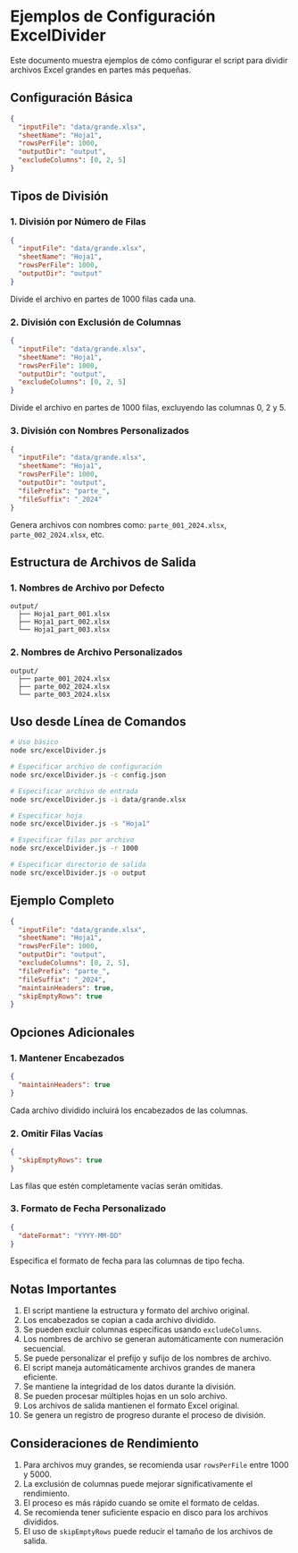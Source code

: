 # Ejemplos de Configuración ExcelDivider

Este documento muestra ejemplos de cómo configurar el script para dividir archivos Excel grandes en partes más pequeñas.

## Configuración Básica

```json
{
  "inputFile": "data/grande.xlsx",
  "sheetName": "Hoja1",
  "rowsPerFile": 1000,
  "outputDir": "output",
  "excludeColumns": [0, 2, 5]
}
```

## Tipos de División

### 1. División por Número de Filas
```json
{
  "inputFile": "data/grande.xlsx",
  "sheetName": "Hoja1",
  "rowsPerFile": 1000,
  "outputDir": "output"
}
```
Divide el archivo en partes de 1000 filas cada una.

### 2. División con Exclusión de Columnas
```json
{
  "inputFile": "data/grande.xlsx",
  "sheetName": "Hoja1",
  "rowsPerFile": 1000,
  "outputDir": "output",
  "excludeColumns": [0, 2, 5]
}
```
Divide el archivo en partes de 1000 filas, excluyendo las columnas 0, 2 y 5.

### 3. División con Nombres Personalizados
```json
{
  "inputFile": "data/grande.xlsx",
  "sheetName": "Hoja1",
  "rowsPerFile": 1000,
  "outputDir": "output",
  "filePrefix": "parte_",
  "fileSuffix": "_2024"
}
```
Genera archivos con nombres como: `parte_001_2024.xlsx`, `parte_002_2024.xlsx`, etc.

## Estructura de Archivos de Salida

### 1. Nombres de Archivo por Defecto
```
output/
  ├── Hoja1_part_001.xlsx
  ├── Hoja1_part_002.xlsx
  └── Hoja1_part_003.xlsx
```

### 2. Nombres de Archivo Personalizados
```
output/
  ├── parte_001_2024.xlsx
  ├── parte_002_2024.xlsx
  └── parte_003_2024.xlsx
```

## Uso desde Línea de Comandos

```bash
# Uso básico
node src/excelDivider.js

# Especificar archivo de configuración
node src/excelDivider.js -c config.json

# Especificar archivo de entrada
node src/excelDivider.js -i data/grande.xlsx

# Especificar hoja
node src/excelDivider.js -s "Hoja1"

# Especificar filas por archivo
node src/excelDivider.js -r 1000

# Especificar directorio de salida
node src/excelDivider.js -o output
```

## Ejemplo Completo

```json
{
  "inputFile": "data/grande.xlsx",
  "sheetName": "Hoja1",
  "rowsPerFile": 1000,
  "outputDir": "output",
  "excludeColumns": [0, 2, 5],
  "filePrefix": "parte_",
  "fileSuffix": "_2024",
  "maintainHeaders": true,
  "skipEmptyRows": true
}
```

## Opciones Adicionales

### 1. Mantener Encabezados
```json
{
  "maintainHeaders": true
}
```
Cada archivo dividido incluirá los encabezados de las columnas.

### 2. Omitir Filas Vacías
```json
{
  "skipEmptyRows": true
}
```
Las filas que estén completamente vacías serán omitidas.

### 3. Formato de Fecha Personalizado
```json
{
  "dateFormat": "YYYY-MM-DD"
}
```
Especifica el formato de fecha para las columnas de tipo fecha.

## Notas Importantes

1. El script mantiene la estructura y formato del archivo original.
2. Los encabezados se copian a cada archivo dividido.
3. Se pueden excluir columnas específicas usando `excludeColumns`.
4. Los nombres de archivo se generan automáticamente con numeración secuencial.
5. Se puede personalizar el prefijo y sufijo de los nombres de archivo.
6. El script maneja automáticamente archivos grandes de manera eficiente.
7. Se mantiene la integridad de los datos durante la división.
8. Se pueden procesar múltiples hojas en un solo archivo.
9. Los archivos de salida mantienen el formato Excel original.
10. Se genera un registro de progreso durante el proceso de división.

## Consideraciones de Rendimiento

1. Para archivos muy grandes, se recomienda usar `rowsPerFile` entre 1000 y 5000.
2. La exclusión de columnas puede mejorar significativamente el rendimiento.
3. El proceso es más rápido cuando se omite el formato de celdas.
4. Se recomienda tener suficiente espacio en disco para los archivos divididos.
5. El uso de `skipEmptyRows` puede reducir el tamaño de los archivos de salida. 